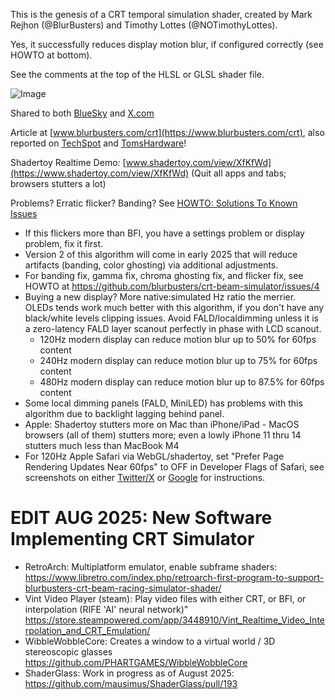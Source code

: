 This is the genesis of a CRT temporal simulation shader, created by Mark Rejhon (@BlurBusters) and Timothy Lottes (@NOTimothyLottes).

Yes, it successfully reduces display motion blur, if configured correctly (see HOWTO at bottom).

See the comments at the top of the HLSL or GLSL shader file.

![Image](https://blurbusters.com/wp-content/uploads/2024/12/crt-simulation-animated.gif) 

Shared to both [BlueSky](https://bsky.app/profile/blurbusters.com/post/3ldz4u6kovs2v) and [X.com](https://x.com/BlurBusters/status/1871340328965533777)

Article at [www.blurbusters.com/crt](https://www.blurbusters.com/crt), also reported on [TechSpot](https://www.techspot.com/news/106111-gpu-based-shader-simulates-motion-clarity-classic-crt.html) and [TomsHardware](https://www.tomshardware.com/monitors/blur-busters-releases-authentic-crt-simulator-shader-for-high-refresh-oled-and-lcd-screens-240-hz-oled-recommended-for-the-best-experience?utm_campaign=socialflow&utm_medium=social&utm_source=twitter.com#xenforo-comments-3866757)!

Shadertoy Realtime Demo: [www.shadertoy.com/view/XfKfWd](https://www.shadertoy.com/view/XfKfWd) (Quit all apps and tabs; browsers stutters a lot)

Problems? Erratic flicker? Banding? See [HOWTO: Solutions To Known Issues](https://github.com/blurbusters/crt-beam-simulator/issues/4)

- If this flickers more than BFI, you have a settings problem or display problem, fix it first.
- Version 2 of this algorithm will come in early 2025 that will reduce artifacts (banding, color ghosting) via additional adjustments.
- For banding fix, gamma fix, chroma ghosting fix, and flicker fix, see HOWTO at https://github.com/blurbusters/crt-beam-simulator/issues/4
- Buying a new display?  More native:simulated Hz ratio the merrier.  OLEDs tends work much better with this algorithm, if you don't have any black/white levels clipping issues. Avoid FALD/localdimming unless it is a zero-latency FALD layer scanout perfectly in phase with LCD scanout.
  - 120Hz modern display can reduce motion blur up to 50% for 60fps content
  - 240Hz modern display can reduce motion blur up to 75% for 60fps content
  - 480Hz modern display can reduce motion blur up to 87.5% for 60fps content  
- Some local dimming panels (FALD, MiniLED) has problems with this algorithm due to backlight lagging behind panel.
- Apple: Shadertoy stutters more on Mac than iPhone/iPad - MacOS browsers (all of them) stutters more; even a lowly iPhone 11 thru 14 stutters much less than MacBook M4
- For 120Hz Apple Safari via WebGL/shadertoy, set "Prefer Page Rendering Updates Near 60fps" to OFF in Developer Flags of Safari, see screenshots on either [Twitter/X](https://www.twitter.com/TechLiandr/status/1805472820018778468) or [Google](https://www.google.com/search?q=iPhone+Prefer+Page+Rendering+Updates+Near+60fps&udm=2) for instructions.

# EDIT AUG 2025: New Software Implementing CRT Simulator

- RetroArch: Multiplatform emulator, enable subframe shaders:  
  https://www.libretro.com/index.php/retroarch-first-program-to-support-blurbusters-crt-beam-racing-simulator-shader/
- Vint Video Player (steam): Play video files with either CRT, or BFI, or interpolation (RIFE 'AI' neural network)"
  https://store.steampowered.com/app/3448910/Vint_Realtime_Video_Interpolation_and_CRT_Emulation/
- WibbleWobbleCore: Creates a window to a virtual world / 3D stereoscopic glasses
  https://github.com/PHARTGAMES/WibbleWobbleCore
- ShaderGlass: Work in progress as of August 2025:
  https://github.com/mausimus/ShaderGlass/pull/193
